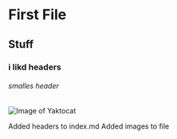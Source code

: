 # First File
## Stuff
### i likd headers


###### smalles header

![Image of Yaktocat](https://octodex.github.com/images/yaktocat.png)


Added headers to index.md
Added images to file

